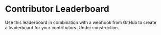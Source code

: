 # Contributor Leaderboard

Use this leaderboard in combination with a webhook from GitHub to create a leaderboard for your contributors. Under construction.
